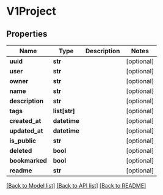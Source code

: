 # V1Project

## Properties
Name | Type | Description | Notes
------------ | ------------- | ------------- | -------------
**uuid** | **str** |  | [optional] 
**user** | **str** |  | [optional] 
**owner** | **str** |  | [optional] 
**name** | **str** |  | [optional] 
**description** | **str** |  | [optional] 
**tags** | **list[str]** |  | [optional] 
**created_at** | **datetime** |  | [optional] 
**updated_at** | **datetime** |  | [optional] 
**is_public** | **str** |  | [optional] 
**deleted** | **bool** |  | [optional] 
**bookmarked** | **bool** |  | [optional] 
**readme** | **str** |  | [optional] 

[[Back to Model list]](../README.md#documentation-for-models) [[Back to API list]](../README.md#documentation-for-api-endpoints) [[Back to README]](../README.md)



